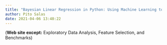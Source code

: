 ```yaml
---
title: "Bayesian Linear Regression in Python: Using Machine Learning to Predict Student Grades Part 1"
author: Pito Salas
date: 2021-04-06 13:40:22
---
```


(**Web site except:** Exploratory Data Analysis, Feature Selection, and Benchmarks) 
